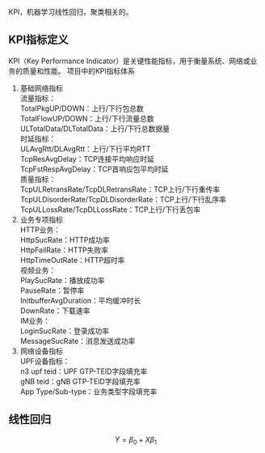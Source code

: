 KPI，机器学习线性回归，聚类相关的。


## KPI指标定义
KPI（Key Performance Indicator）是关键性能指标，用于衡量系统、网络或业务的质量和性能。
项目中的KPI指标体系
1. 基础网络指标     
流量指标：      
TotalPkgUP/DOWN：上行/下行包总数     
TotalFlowUP/DOWN：上行/下行流量总数          
ULTotalData/DLTotalData：上行/下行总数据量           
时延指标：        
ULAvgRtt/DLAvgRtt：上行/下行平均RTT        
TcpResAvgDelay：TCP连接平均响应时延       
TcpFstRespAvgDelay：TCP首响应包平均时延          
质量指标：            
TcpULRetransRate/TcpDLRetransRate：TCP上行/下行重传率         
TcpULDisorderRate/TcpDLDisorderRate：TCP上行/下行乱序率          
TcpULLossRate/TcpDLLossRate：TCP上行/下行丢包率         
2. 业务专项指标         
HTTP业务：        
HttpSucRate：HTTP成功率         
HttpFailRate：HTTP失败率          
HttpTimeOutRate：HTTP超时率         
视频业务：             
PlaySucRate：播放成功率           
PauseRate：暂停率         
InitbufferAvgDuration：平均缓冲时长       
DownRate：下载速率         
IM业务：        
LoginSucRate：登录成功率            
MessageSucRate：消息发送成功率         
3. 网络设备指标          
UPF设备指标：                           
n3 upf teid：UPF GTP-TEID字段填充率             
gNB teid：gNB GTP-TEID字段填充率              
App Type/Sub-type：业务类型字段填充率           


## 线性回归

$$
Y = \beta_0 + X\beta_1
$$